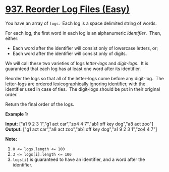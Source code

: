 # [937. Reorder Log Files (Easy)](https://leetcode.com/problems/reorder-log-files)

You have an array of `logs`.  Each log is a space delimited string of words.

For each log, the first word in each log is an alphanumeric _identifier_.  Then, either:

*   Each word after the identifier will consist only of lowercase letters, or;
*   Each word after the identifier will consist only of digits.

We will call these two varieties of logs _letter-logs_ and _digit-logs_.  It is guaranteed that each log has at least one word after its identifier.

Reorder the logs so that all of the letter-logs come before any digit-log.  The letter-logs are ordered lexicographically ignoring identifier, with the identifier used in case of ties.  The digit-logs should be put in their original order.

Return the final order of the logs.

**Example 1:**

**Input:** \["a1 9 2 3 1","g1 act car","zo4 4 7","ab1 off key dog","a8 act zoo"\]  
**Output:** \["g1 act car","a8 act zoo","ab1 off key dog","a1 9 2 3 1","zo4 4 7"\]

**Note:**

1.  `0 <= logs.length <= 100`
2.  `3 <= logs[i].length <= 100`
3.  `logs[i]` is guaranteed to have an identifier, and a word after the identifier.
